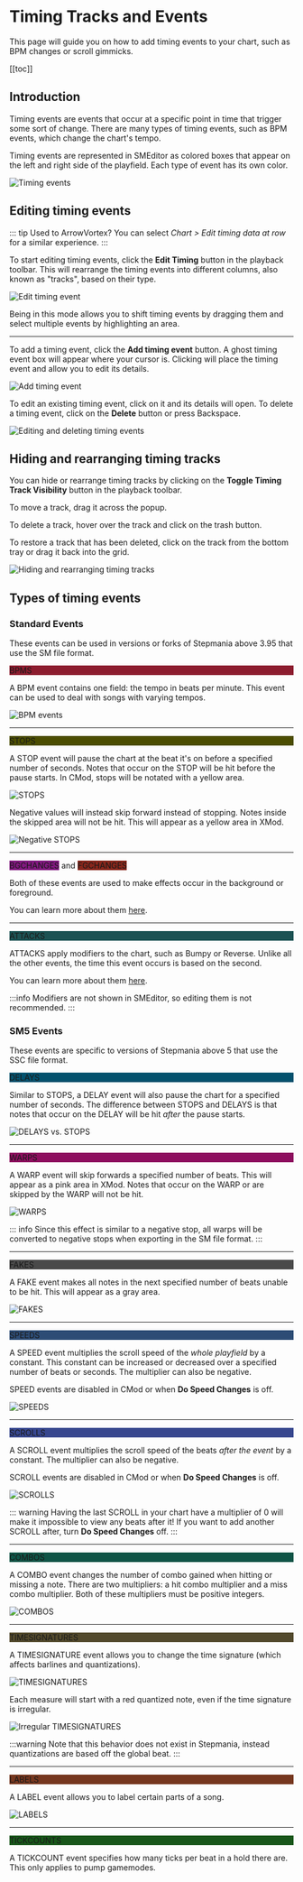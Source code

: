 # Timing Tracks and Events

This page will guide you on how to add timing events to your chart, such as BPM changes
or scroll gimmicks.

[[toc]]

## Introduction

Timing events are events that occur at a specific point in time that trigger some sort of
change. There are many types of timing events, such as BPM events, which change the chart's
tempo.

Timing events are represented in SMEditor as colored boxes that appear on the left and right
side of the playfield. Each type of event has its own color.

![Timing events](timing-events-assets/timing-events.png)

## Editing timing events

::: tip
Used to ArrowVortex? You can select *Chart > Edit timing data at row* for a similar experience.
:::

To start editing timing events, click the **Edit Timing** button in the playback toolbar.
This will rearrange the timing events into different columns, also known as "tracks",
based on their type.

![Edit timing event](timing-events-assets/edit-timing.gif)

Being in this mode allows you to shift timing events by dragging them and select multiple events
by highlighting an area.

---

To add a timing event, click the **Add timing event** button. A ghost timing event box will appear
where your cursor is. Clicking will place the timing event and allow you to edit its details.

![Add timing event](timing-events-assets/add-timing.gif)

To edit an existing timing event, click on it and its details will open. To delete a timing event,
click on the **Delete** button or press Backspace.

![Editing and deleting timing events](timing-events-assets/edit-delete-timing.gif)

## Hiding and rearranging timing tracks

You can hide or rearrange timing tracks by clicking on the **Toggle Timing Track Visibility** button
in the playback toolbar.

To move a track, drag it across the popup.

To delete a track, hover over the track and click on the trash button.

To restore a track that has been deleted, click on the track from the bottom tray or drag it back into the grid.

![Hiding and rearranging timing tracks](timing-events-assets/rearrange.gif)

## Types of timing events

### Standard Events

These events can be used in versions or forks of Stepmania above 3.95 that use the SM file format.

<div style="background-color: #8C1C2E" class="TimingEvent">BPMS</div>

A BPM event contains one field: the tempo in beats per minute. This event can be used
to deal with songs with varying tempos.

![BPM events](timing-events-assets/bpms.png)

---

<div style="background-color: #4B4D01" class="TimingEvent">STOPS</div>

A STOP event will pause the chart at the beat it's on before a specified number of seconds.
Notes that occur on the STOP will be hit before the pause starts. In CMod, stops will be notated with a yellow area.

![STOPS](timing-events-assets/stops.gif)

Negative values will instead skip forward instead of stopping. Notes inside the skipped
area will not be hit. This will appear as a yellow area in XMod.

![Negative STOPS](timing-events-assets/neg-stops.gif)

---

<div style="background-color: #81187F; display: inline" class="TimingEvent">BGCHANGES</div> and <div style="background-color: #87261B; display: inline" class="TimingEvent">FGCHANGES</div>

Both of these events are used to make effects occur in the background or foreground.

You can learn more about them [here](https://outfox.wiki/en/dev/mode-support/sm-support).

---

<div style="background-color: #1C5253" class="TimingEvent">ATTACKS</div>

ATTACKS apply modifiers to the chart, such as Bumpy or Reverse. Unlike all the other events, the time this event occurs
is based on the second.

You can learn more about them [here](https://outfox.wiki/en/dev/mode-support/sm-support).

:::info
Modifiers are not shown in SMEditor, so editing them is not recommended.
:::



### SM5 Events

These events are specific to versions of Stepmania above 5 that use the SSC file format.

<div style="background-color: #03516D" class="TimingEvent">DELAYS</div>

Similar to STOPS, a DELAY event will also pause the chart for a specified number of seconds.
The difference between STOPS and DELAYS is that notes that occur on the DELAY will be hit
*after* the pause starts.

![DELAYS vs. STOPS](timing-events-assets/delays-vs-stops.gif)

---

<div style="background-color: #8D0D5E" class="TimingEvent">WARPS</div>

A WARP event will skip forwards a specified number of beats. This will appear as a pink area in XMod.
Notes that occur on the WARP or are skipped by the WARP will not be hit.

![WARPS](timing-events-assets/warps.gif)

::: info
Since this effect is similar to a negative stop, all warps will be converted to negative stops
when exporting in the SM file format.
:::

---

<div style="background-color: #4A4A4A" class="TimingEvent">FAKES</div>

A FAKE event makes all notes in the next specified number of beats unable to be hit. This will
appear as a gray area.

![FAKES](timing-events-assets/fakes.gif)

---

<div style="background-color: #2D4C75" class="TimingEvent">SPEEDS</div>

A SPEED event multiplies the scroll speed of the *whole playfield* by a constant. This constant can be increased
or decreased over a specified number of beats or seconds. The multiplier can also be negative.

SPEED events are disabled in CMod or when **Do Speed Changes** is off.

![SPEEDS](timing-events-assets/speeds.gif)

---

<div style="background-color: #36468E" class="TimingEvent">SCROLLS</div>

A SCROLL event multiplies the scroll speed of the beats *after the event* by a constant. The multiplier can also be negative.

SCROLL events are disabled in CMod or when **Do Speed Changes** is off.

![SCROLLS](timing-events-assets/scrolls.gif)

::: warning
Having the last SCROLL in your chart have a multiplier of 0 will make it impossible to view any beats after it!
If you want to add another SCROLL after, turn **Do Speed Changes** off.
:::



---

<div style="background-color: #0E5446" class="TimingEvent">COMBOS</div>

A COMBO event changes the number of combo gained when hitting or missing a note. There are two
multipliers: a hit combo multiplier and a miss combo multiplier. Both of these multipliers must
be positive integers.

![COMBOS](timing-events-assets/combos.gif)

---

<div style="background-color: #52492C" class="TimingEvent">TIMESIGNATURES</div>

A TIMESIGNATURE event allows you to change the time signature (which affects barlines and quantizations).

![TIMESIGNATURES](timing-events-assets/timesigs.png)

Each measure will start with a red quantized note, even if the time signature is irregular.

![Irregular TIMESIGNATURES](timing-events-assets/timesigs-irregular.png)

:::warning
Note that this behavior does not exist in Stepmania, instead quantizations are based off the
global beat.
:::

---



<div style="background-color: #76371F" class="TimingEvent">LABELS</div>

A LABEL event allows you to label certain parts of a song.

![LABELS](timing-events-assets/labels.png)

---

<div style="background-color: #18561A" class="TimingEvent">TICKCOUNTS</div>

A TICKCOUNT event specifies how many ticks per beat in a hold there are. This
only applies to pump gamemodes.
